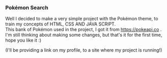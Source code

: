 ### Pokémon Search 
Well I decided to make a very simple project with the Pokémon theme, to train my concepts of HTML, CSS AND JAVA SCRIPT.</br>
 This bank of Pokémon used in the project, I got it from https://pokeapi.co . </br>
 I'm still thinking about making some changes, but that's it for the first time, hope you like it :)
 
 (I'll be providing a link on my profile, to a site where my project is running!)
